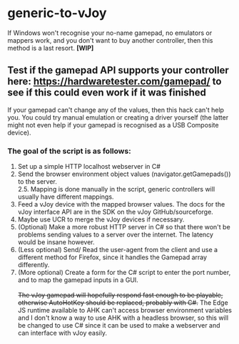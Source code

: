 # generic-to-vJoy

If Windows won't recognise your no-name gamepad, no emulators or mappers work, and you don't want to buy another controller, then this method is a last resort. **[WIP]**</br>

## Test if the gamepad API supports your controller here: https://hardwaretester.com/gamepad/ to see if this could even work if it was finished

If your gamepad can't change any of the values, then this hack can't help you. You could try manual emulation or creating a driver yourself (the latter might not even help if your gamepad is recognised as a USB Composite device).
</br>
 ### The goal of the script is as follows:</br>
1. Set up a simple HTTP localhost webserver in C# 
2. Send the browser environment object values (navigator.getGamepads()) to the server.<br>
2.5. Mapping is done manually in the script, generic controllers will usually have different mappings.</br>
3.  Feed a vJoy device with the mapped browser values. The docs for the vJoy interface API are in the SDK on the vJoy GitHub/sourceforge.
4.  Maybe use UCR to merge the vJoy devices if necessary.
5.  (Optional) Make a more robust HTTP server in C# so that there won't be problems sending values to a server over the internet. The latency would be insane however.
6.  (Less optional) Send/ Read the user-agent from the client and use a different method for Firefox, since it handles the Gamepad array differently.
7.  (More optional) Create a form for the C# script to enter the port number, and to map the gamepad inputs in a GUI.
</br></br>~~The vJoy gamepad will hopefully respond fast enough to be playable, otherwise AutoHotKey should be replaced, probably with C#.~~
The Edge JS runtime available to AHK can't access browser environment variables and I don't know a way to use AHK with a headless browser, so this will be changed to use C# since it can be used to make a webserver and can interface with vJoy easily.
